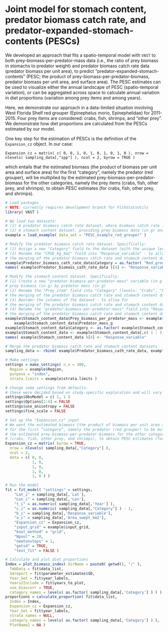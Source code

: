  # Joint model for stomach content, predator biomass catch rate, and predator-expanded-stomach-contents (PESCs)

We developed an approach that fits a spatio-temporal model with `VAST` to both prey-biomass-per-predator-mass data (i.e., the ratio of prey biomass in stomachs to predator weight) and predator biomass catch rate data (predator biomass per unit area), to predict “predator-expanded-stomach-contents” (PESC; the product of prey-biomass-per-predator-biomass, predator biomass per unit area, and surface area). The PESC estimates can be used to visualize either the annual landscape of PESC (spatio-temporal variation), or can be aggregated across space to calculate annual variation in diet proportions (variation among prey items and among years). 

Here, we demonstrate our approach in a data-limited situation involving West Florida Shelf red grouper (Epinephelus morio, Epinephelidae) for 2011-2015. Four prey items are considered: crabs, fish, shrimps, and “other prey”. We demonstrate how diet proportions are calculated from the PESCs estimated by our model. 

One key step for the estimation of PESCs is the definition of the `Expansion_cz` object. In our case:

`Expansion_cz = matrix( c( 0, 0, 1, 0, 1, 0, 1, 0, 1, 0 ), nrow = nlevels( sampling_data[,"spp"] ), ncol = 2, byrow = TRUE )`

which entails that the estimated biomass (the product of biomass per unit area and surface area) for the first “category”, namely the predator (red grouper), will be multiplied by the estimated prey-biomass-per-predator-biomass for the other categories, namely the prey items (crabs, fish, other prey, and shrimps), to obtain PESC estimates (for crabs, fish, other prey, and shrimps). 

```R
# Load packages
# NOTE: currently requires development branch for FishStatsUtils
library( VAST )

# We load two datasets:
# (1) A predator biomass catch rate dataset, where biomass catch rate is in kg per square-km
# (2) A stomach content dataset, providing prey biomass data (in g) and predator mass data (in g)
example = load_example( data_set = "PESC_example_red_grouper" )

# Modify the predator biomass catch rate dataset. Specifically:
# (1) Assign a new "Category" field to the dataset (with the unique level "Red_grouper")
# (2) Rename the "CPUE_kg_km2" field into "Response_variable" - to allow for
# the merging of the predator biomass catch rate and stomach content datasets
example$Predator_biomass_cath_rate_data$Category = as.factor( "Red_grouper" )
names( example$Predator_biomass_cath_rate_data )[4] <- "Response_variable"

# Modify the stomach content dataset. Specifically:
# (1) Create a new "predator-biomass-per-predator-mass" variable (in g per g of predator), by dividing
# prey biomass (in g) by predator mass (in g)
# (2) Rename the "Prey_item" field into "Category" (levels: "Crabs", "Fish", "Shrimps", and "Other") - to allow for
# the merging of the predator biomass catch rate and stomach content datasets
# (3) Reorder the columns of the dataset - to allow for
# the merging of the predator biomass catch rate and stomach content datasets
# (4) Rename the "predator-biomass-per-predator-mass" field into "Response_variable" - to allow for
# the merging of the predator biomass catch rate and stomach content datasets
example$Stomach_content_data$Prey_biomass_per_predator_mass <- example$Stomach_content_data$Prey_biomass_in_stomach_g /
	example$Stomach_content_data$Predator_mass_g
example$Stomach_content_data$Category <- as.factor( example$Stomach_content_data$Prey_item )
example$Stomach_content_data <- example$Stomach_content_data[,c( 1 : 3, 8, 7, 9 )]
names( example$Stomach_content_data )[4] <- "Response_variable"

# Merge the predator biomass catch rate and stomach content datasets
sampling_data <- rbind( example$Predator_biomass_cath_rate_data, example$Stomach_content_data )

# Make settings
settings = make_settings( n_x = 300,
  Region = example$Region,
  purpose = "index",
  strata.limits = example$strata.limits )

# Change some settings from defaults:
# these were decided based on study-specific exploration and will vary for other uses
settings$ObsModel = c( 2, 1 )
settings$Options[2:4] = FALSE
settings$use_anisotropy = FALSE
settings$fine_scale = FALSE

# Set up the "Expansion_cz" input
# We want the estimated biomass (the product of biomass per unit area and surface area)
# for the first “category”, namely the predator (red grouper) to be multiplied by
# the estimated prey-biomass-per-predator-biomass for the other categories, namely the prey items
# (crabs, fish, other prey, and shrimps), to obtain PESC estimates (for crabs, fish, other prey, and shrimps).
Expansion_cz = matrix( byrow = TRUE,
  nrow = nlevels( sampling_data[,"Category"] ),
  ncol = 2,
  data = c( 0, 0,
            1, 0,
            1, 0,
            1, 0,
            1, 0 ) )

# Run the model
fit = fit_model( "settings" = settings,
    "Lat_i" = sampling_data[,'Lat'],
    "Lon_i" = sampling_data[,'Lon'],
    "t_i" = as.numeric( sampling_data[,'Year'] ),
    "c_i" = as.numeric( sampling_data[,"Category"] ) - 1,
    "b_i" = sampling_data[,'Response_variable'],
    "a_i" = sampling_data[,'Area_swept_km2'],
    "Expansion_cz" = Expansion_cz,
    "input_grid" = example$input_grid,
    "knot_method" = "grid",
    "Npool" = 20,
    "newtonsteps" = 1,
    "getsd" = TRUE,
    "test_fit" = FALSE )

# Calculate and plot diet proportions
Index = plot_biomass_index( DirName = paste0( getwd(), "/" ),
  TmbData = fit$data_list,
  Sdreport = fit$parameter_estimates$SD,
  Year_Set = fit$year_labels,
  Years2Include = fit$years_to_plot,
  use_biascorr = TRUE,
  category_names = levels( as.factor( sampling_data[,'Category'] ) ) )
proportions = calculate_proportion( fit$data_list,
  Index = Index,
  Expansion_cz = Expansion_cz,
  Year_Set = fit$year_labels,
  strata_names = NULL,
  category_names = levels( as.factor( sampling_data[,'Category'] ) ),
  PlotName2 = NA )
```
